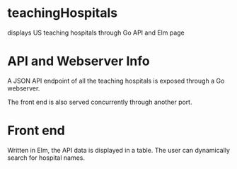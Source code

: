 # teachingHospitals
displays US teaching hospitals through Go API and Elm page

# API and Webserver Info

A JSON API endpoint of all the teaching hospitals is exposed through a Go webserver.

The front end is also served concurrently through another port.

# Front end

Written in Elm, the API data is displayed in a table. The user can dynamically search for hospital names.
